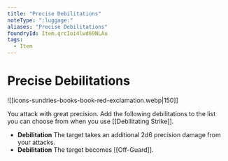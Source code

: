 ```yaml
---
title: "Precise Debilitations"
noteType: ":luggage:"
aliases: "Precise Debilitations"
foundryId: Item.qrcIoi4lwd69NLAu
tags:
  - Item
---
```


# Precise Debilitations
![[icons-sundries-books-book-red-exclamation.webp|150]]

You attack with great precision. Add the following debilitations to the list you can choose from when you use [[Debilitating Strike]].

*   **Debilitation** The target takes an additional 2d6 precision damage from your attacks.
*   **Debilitation** The target becomes [[Off-Guard]].
